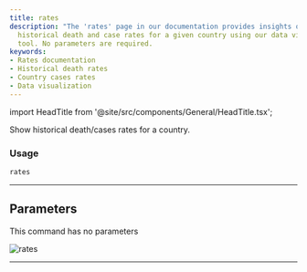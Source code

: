 ```yaml
---
title: rates
description: "The 'rates' page in our documentation provides insights on how to access"
  historical death and case rates for a given country using our data visualization
  tool. No parameters are required.
keywords:
- Rates documentation
- Historical death rates
- Country cases rates
- Data visualization
---
```


import HeadTitle from '@site/src/components/General/HeadTitle.tsx';

<HeadTitle title="alt/covid/rates - Reference | OpenBB Terminal Docs" />

Show historical death/cases rates for a country.

### Usage

```python
rates
```

---

## Parameters

This command has no parameters


![rates](https://user-images.githubusercontent.com/46355364/153898007-a051dc1c-4b03-4c3c-ae72-c61da8f732ff.png)

---

